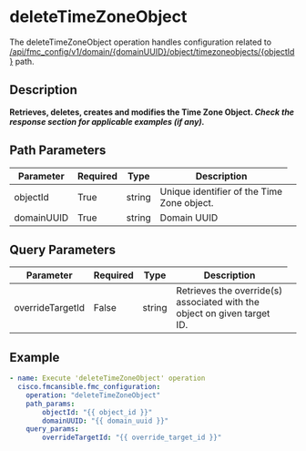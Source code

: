 # deleteTimeZoneObject

The deleteTimeZoneObject operation handles configuration related to [/api/fmc_config/v1/domain/{domainUUID}/object/timezoneobjects/{objectId}](/paths//api/fmc_config/v1/domain/{domain_uuid}/object/timezoneobjects/{object_id}.md) path.&nbsp;
## Description
**Retrieves, deletes, creates and modifies the Time Zone Object. _Check the response section for applicable examples (if any)._**

## Path Parameters
| Parameter | Required | Type | Description |
| --------- | -------- | ---- | ----------- |
| objectId | True | string <td colspan=3> Unique identifier of the Time Zone object. |
| domainUUID | True | string <td colspan=3> Domain UUID |

## Query Parameters
| Parameter | Required | Type | Description |
| --------- | -------- | ---- | ----------- |
| overrideTargetId | False | string <td colspan=3> Retrieves the override(s) associated with the object on given target ID. |

## Example
```yaml
- name: Execute 'deleteTimeZoneObject' operation
  cisco.fmcansible.fmc_configuration:
    operation: "deleteTimeZoneObject"
    path_params:
        objectId: "{{ object_id }}"
        domainUUID: "{{ domain_uuid }}"
    query_params:
        overrideTargetId: "{{ override_target_id }}"

```